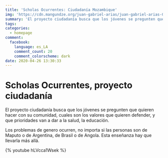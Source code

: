 ```yaml
---
title: 'Scholas Ocurrentes: Ciudadanía Mozambique'
img: 'https://cdn.mangundze.org/juan-gabriel-arias/juan-gabriel-arias-0001.jpg'
summary: 'El proyecto ciudadanía busca que los jóvenes se pregunten que quieren hacer con su comunidad.'
tags:
categories:
  - homepage
comment:
  facebook:
    language: es_LA
    comment_count: 20
    comment_colorscheme: dark
date: 2020-04-26 13:30:33
---
```


# Scholas Ocurrentes, proyecto ciudadanía

El proyecto ciudadanía busca que los jóvenes se pregunten que quieren hacer con su comunidad, cuales son los valores que quieren defender, y que prioridades van a dar a la salud, la educación.

Los problemas de genero ocurren, no importa si las personas son de Maputo o de Argentina, de Brasil o de Angola. Esta enseñanza hay que llevarla más allá.

{% youtube hLVcca1Wsek %}